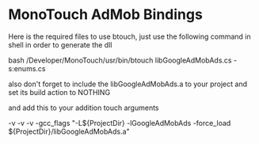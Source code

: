 MonoTouch AdMob Bindings
========================

Here is the required files to use btouch, just use the following command 
in shell in order to generate the dll

bash /Developer/MonoTouch/usr/bin/btouch libGoogleAdMobAds.cs -s:enums.cs

also don't forget to include the libGoogleAdMobAds.a to your project and
set its build action to NOTHING

and add this to your addition touch arguments

-v -v -v -gcc_flags "-L${ProjectDir} -lGoogleAdMobAds -force_load ${ProjectDir}/libGoogleAdMobAds.a"


